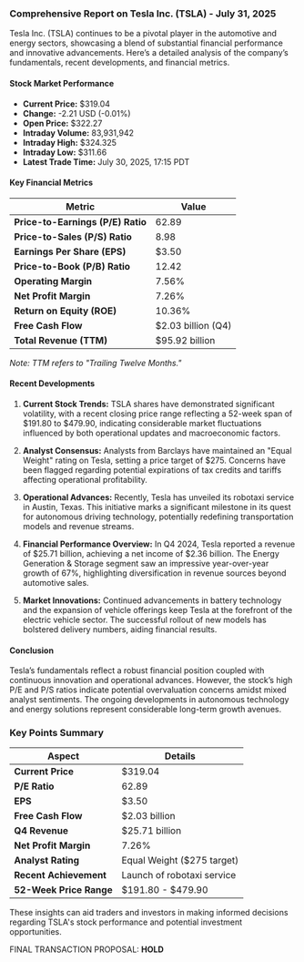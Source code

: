 ### Comprehensive Report on Tesla Inc. (TSLA) - July 31, 2025

Tesla Inc. (TSLA) continues to be a pivotal player in the automotive and energy sectors, showcasing a blend of substantial financial performance and innovative advancements. Here’s a detailed analysis of the company’s fundamentals, recent developments, and financial metrics.

#### Stock Market Performance
- **Current Price:** $319.04
- **Change:** -2.21 USD (-0.01%)
- **Open Price:** $322.27
- **Intraday Volume:** 83,931,942
- **Intraday High:** $324.325
- **Intraday Low:** $311.66
- **Latest Trade Time:** July 30, 2025, 17:15 PDT

#### Key Financial Metrics
| Metric                     | Value       |
|----------------------------|-------------|
| **Price-to-Earnings (P/E) Ratio** | 62.89       |
| **Price-to-Sales (P/S) Ratio**    | 8.98        |
| **Earnings Per Share (EPS)**      | $3.50       |
| **Price-to-Book (P/B) Ratio**     | 12.42       |
| **Operating Margin**               | 7.56%       |
| **Net Profit Margin**              | 7.26%       |
| **Return on Equity (ROE)**        | 10.36%      |
| **Free Cash Flow**                 | $2.03 billion (Q4) |
| **Total Revenue (TTM)**            | $95.92 billion |

*Note: TTM refers to "Trailing Twelve Months."*

#### Recent Developments
1. **Current Stock Trends:** TSLA shares have demonstrated significant volatility, with a recent closing price range reflecting a 52-week span of $191.80 to $479.90, indicating considerable market fluctuations influenced by both operational updates and macroeconomic factors.

2. **Analyst Consensus:** Analysts from Barclays have maintained an "Equal Weight" rating on Tesla, setting a price target of $275. Concerns have been flagged regarding potential expirations of tax credits and tariffs affecting operational profitability. 

3. **Operational Advances:** Recently, Tesla has unveiled its robotaxi service in Austin, Texas. This initiative marks a significant milestone in its quest for autonomous driving technology, potentially redefining transportation models and revenue streams.

4. **Financial Performance Overview:** In Q4 2024, Tesla reported a revenue of $25.71 billion, achieving a net income of $2.36 billion. The Energy Generation & Storage segment saw an impressive year-over-year growth of 67%, highlighting diversification in revenue sources beyond automotive sales.

5. **Market Innovations:** Continued advancements in battery technology and the expansion of vehicle offerings keep Tesla at the forefront of the electric vehicle sector. The successful rollout of new models has bolstered delivery numbers, aiding financial results.

#### Conclusion
Tesla’s fundamentals reflect a robust financial position coupled with continuous innovation and operational advances. However, the stock’s high P/E and P/S ratios indicate potential overvaluation concerns amidst mixed analyst sentiments. The ongoing developments in autonomous technology and energy solutions represent considerable long-term growth avenues.

### Key Points Summary

| Aspect                               | Details                           |
|--------------------------------------|-----------------------------------|
| **Current Price**                    | $319.04                          |
| **P/E Ratio**                        | 62.89                            |
| **EPS**                              | $3.50                            |
| **Free Cash Flow**                  | $2.03 billion                    |
| **Q4 Revenue**                       | $25.71 billion                   |
| **Net Profit Margin**                | 7.26%                            |
| **Analyst Rating**                   | Equal Weight ($275 target)       |
| **Recent Achievement**               | Launch of robotaxi service        |
| **52-Week Price Range**             | $191.80 - $479.90                |

These insights can aid traders and investors in making informed decisions regarding TSLA's stock performance and potential investment opportunities. 

FINAL TRANSACTION PROPOSAL: **HOLD** 